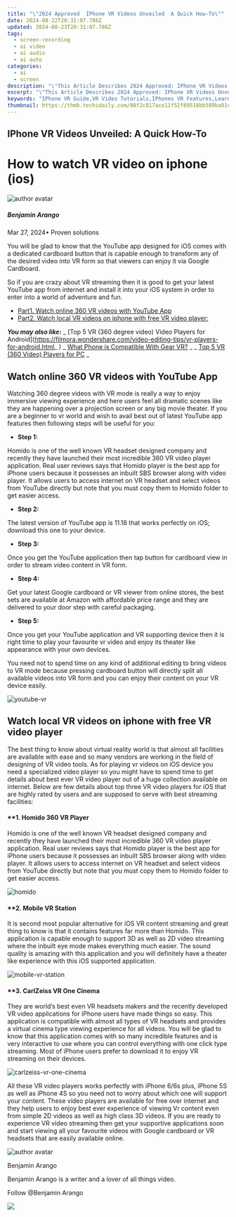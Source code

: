 ```yaml
---
title: "\"2024 Approved  IPhone VR Videos Unveiled  A Quick How-To\""
date: 2024-08-22T20:31:07.786Z
updated: 2024-08-23T20:31:07.786Z
tags: 
  - screen-recording
  - ai video
  - ai audio
  - ai auto
categories: 
  - ai
  - screen
description: "\"This Article Describes 2024 Approved: IPhone VR Videos Unveiled: A Quick How-To\""
excerpt: "\"This Article Describes 2024 Approved: IPhone VR Videos Unveiled: A Quick How-To\""
keywords: "IPhone VR Guide,VR Video Tutorials,IPhones VR Features,Learn iPhone VR,Creating iPhone VR Videos,IPhone VR Technology,IPhone VR Experience"
thumbnail: https://thmb.techidaily.com/08f2c817ace11f52f69518bb589ba81c382ee3c50cca52847005eac86a562eee.jpg
---
```


## IPhone VR Videos Unveiled: A Quick How-To

# How to watch VR video on iphone (ios)

![author avatar](https://images.wondershare.com/filmora/article-images/benjamin-arango-author.jpg)

##### Benjamin Arango

 Mar 27, 2024• Proven solutions

 You will be glad to know that the YouTube app designed for iOS comes with a dedicated cardboard button that is capable enough to transform any of the desired video into VR form so that viewers can enjoy it via Google Cardboard.

 So if you are crazy about VR streaming then it is good to get your latest YouTube app from internet and install it into your iOS system in order to enter into a world of adventure and fun.

* [Part1\. Watch online 360 VR videos with YouTube App](#part1)
* [Part2\. Watch local VR videos on iphone with free VR video player:](#part2)
  
 **_You may also like:_**
_ [Top 5 VR (360 degree video) Video Players for Android](<https://filmora.wondershare.com/video-editing-tips/vr-players-for-android.html>_
 _)_
_ [What Phone is Compatible With Gear VR?](https://tools.techidaily.com/wondershare/filmora/download/) _
_ [Top 5 VR (360 Video) Players for PC](https://filmora.wondershare.com/video-editing-tips/vr-players-for-pc.html) _

## Watch online 360 VR videos with YouTube App

 Watching 360 degree videos with VR mode is really a way to enjoy immersive viewing experience and here users feel all dramatic scenes like they are happening over a projection screen or any big movie theater. If you are a beginner to vr world and wish to avail best out of latest YouTube app features then following steps will be useful for you:

* **Step 1:**

 Homido is one of the well known VR headset designed company and recently they have launched their most incredible 360 VR video player application. Real user reviews says that Homido player is the best app for iPhone users because it possesses an inbuilt SBS browser along with video player. It allows users to access internet on VR headset and select videos from YouTube directly but note that you must copy them to Homido folder to get easier access.

* **Step 2:**

 The latest version of YouTube app is 11.18 that works perfectly on iOS; download this one to your device.

* **Step 3:**

 Once you get the YouTube application then tap button for cardboard view in order to stream video content in VR form.

* **Step 4:**

 Get your latest Google cardboard or VR viewer from online stores, the best sets are available at Amazon with affordable price range and they are delivered to your door step with careful packaging.

* **Step 5:**

 Once you get your YouTube application and VR supporting device then it is right time to play your favourite vr video and enjoy its theater like appearance with your own devices.

 You need not to spend time on any kind of additional editing to bring videos to VR mode because pressing cardboard button will directly split all available videos into VR form and you can enjoy their content on your VR device easily.

![youtube-vr](https://images.wondershare.com/filmora/resource/youtube-vr.jpg
  )

## Watch local VR videos on iphone with free VR video player

 The best thing to know about virtual reality world is that almost all facilities are available with ease and so many vendors are working in the field of designing of VR video tools. As for playing vr videos on iOS device you need a specialized video player so you might have to spend time to get details about best ever VR video player out of a huge collection available on internet. Below are few details about top three VR video players for iOS that are highly rated by users and are supposed to serve with best streaming facilities:

#### **1\. Homido 360 VR Player

 Homido is one of the well known VR headset designed company and recently they have launched their most incredible 360 VR video player application. Real user reviews says that Homido player is the best app for iPhone users because it possesses an inbuilt SBS browser along with video player. It allows users to access internet on VR headset and select videos from YouTube directly but note that you must copy them to Homido folder to get easier access.

![homido](https://images.wondershare.com/filmora/resource/homido.jpg
  )

#### **2\. Mobile VR Station

 It is second most popular alternative for iOS VR content streaming and great thing to know is that it contains features far more than Homido. This application is capable enough to support 3D as well as 2D video streaming where the inbuilt eye mode makes everything much easier. The sound quality is amazing with this application and you will definitely have a theater like experience with this iOS supported application.

![mobile-vr-station]( https://images.wondershare.com/filmora/resource/mobile-vr-station.jpg
 )

#### **3\. CarlZeiss VR One Cinema

 They are world’s best even VR headsets makers and the recently developed VR video applications for iPhone users have made things so easy. This application is compatible with almost all types of VR headsets and provides a virtual cinema type viewing experience for all videos. You will be glad to know that this application comes with so many incredible features and is very interactive to use where you can control everything with one click type streaming. Most of iPhone users prefer to download it to enjoy VR streaming on their devices.

![carlzeiss-vr-one-cinema](https://images.wondershare.com/filmora/resource/carlzeiss-vr-one-cinema.jpg
  )

 All these VR video players works perfectly with iPhone 6/6s plus, iPhone 5S as well as iPhone 4S so you need not to worry about which one will support your content. These video players are available for free over internet and they help users to enjoy best ever experience of viewing Vr content even from simple 2D videos as well as high class 3D videos. If you are ready to experience VR video streaming then get your supportive applications soon and start viewing all your favourite videos with Google cardboard or VR headsets that are easily available online.

![author avatar](https://images.wondershare.com/filmora/article-images/benjamin-arango-author.jpg)

Benjamin Arango

Benjamin Arango is a writer and a lover of all things video.

Follow @Benjamin Arango


<ins class="adsbygoogle"
     style="display:block"
     data-ad-format="autorelaxed"
     data-ad-client="ca-pub-7571918770474297"
     data-ad-slot="1223367746"></ins>



<ins class="adsbygoogle"
     style="display:block"
     data-ad-client="ca-pub-7571918770474297"
     data-ad-slot="8358498916"
     data-ad-format="auto"
     data-full-width-responsive="true"></ins>








<!-- affiliate ads begin -->
<a href="https://store.nero.com/order/checkout.php?PRODS=22889392&QTY=1&AFFILIATE=108875&CART=1"><img src="http://webstatic.nero.com/nero2015-com-wAssets/img/affiliate/media/banner728-90eng.jpg" border="0"></a>
<!-- affiliate ads end -->